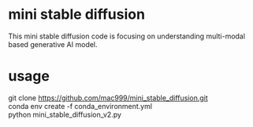 # mini stable diffusion
This mini stable diffusion code is focusing on understanding multi-modal based generative AI model.</br>

# usage
git clone https://github.com/mac999/mini_stable_diffusion.git</br>
conda env create -f conda_environment.yml</br>
python mini_stable_diffusion_v2.py</br>



